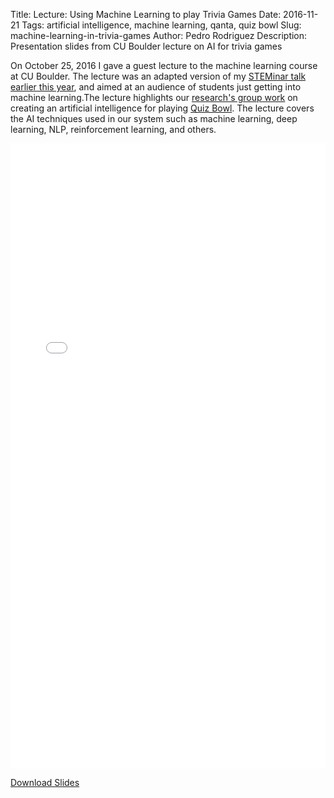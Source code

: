 Title: Lecture: Using Machine Learning to play Trivia Games
Date: 2016-11-21
Tags: artificial intelligence, machine learning, qanta, quiz bowl
Slug: machine-learning-in-trivia-games
Author: Pedro Rodriguez
Description: Presentation slides from CU Boulder lecture on AI for trivia games

On October 25, 2016 I gave a guest lecture to the machine learning course at CU Boulder. The lecture was an adapted version of my [STEMinar talk earlier this year](/blog/2016/03/07/qanta-ai-talk/), and aimed at an audience of students just getting into machine learning.The lecture highlights our [research's group work](http://www.umiacs.umd.edu/~jbg/projects/IIS-1320538.html) on creating an artificial intelligence for playing [Quiz Bowl](https://en.wikipedia.org/wiki/Quiz_bowl). The lecture covers the AI techniques used in our system such as machine learning, deep learning, NLP, reinforcement learning, and others.

<div style="width: 100%; height: 1000px">
  <embed src="{static}/static/talks/qb-ml-talk.pdf" width="100%" height="100%" type='application/pdf'></embed>
</div>

<a class="button small common-button" style="width:200px;" href="{static}/static/talks/qb-ml-talk.pdf" target="_blank">Download Slides</a>
